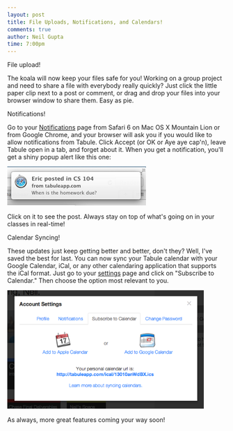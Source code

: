 ```yaml
---
layout: post
title: File Uploads, Notifications, and Calendars!
comments: true
author: Neil Gupta
time: 7:00pm
---
```


File upload!

The koala will now keep your files safe for you! Working on a group project and need to share a file with everybody really quickly? Just click the little paper clip next to a post or comment, or drag and drop your files into your browser window to share them. Easy as pie.

Notifications!

Go to your [Notifications](https://tabuleapp.com/notif) page from Safari 6 on Mac OS X Mountain Lion or from Google Chrome, and your browser will ask you if you would like to allow notifications from Tabule. Click Accept (or OK or Aye aye cap'n), leave Tabule open in a tab, and forget about it. When you get a notification, you'll get a shiny popup alert like this one:

<img src="/post_files/notif.png" alt="Notification" width="319" height="89" />

Click on it to see the post. Always stay on top of what's going on in your classes in real-time!

Calendar Syncing!

These updates just keep getting better and better, don't they? Well, I've saved the best for last. You can now sync your Tabule calendar with your Google Calendar, iCal, or any other calendaring application that supports the iCal format. Just go to your [settings](https://tabuleapp.com/settings) page and click on "Subscribe to Calendar." Then choose the option most relevant to you.

<img src="/post_files/calSetup.png" alt="" width="452" height="272" />

As always, more great features coming your way soon!